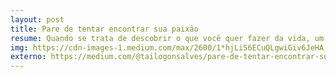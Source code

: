 ```yaml
---
layout: post
title: Pare de tentar encontrar sua paixão
resume: Quando se trata de descobrir o que você quer fazer da vida, um dos conselhos mais comuns é “Apenas siga sua paixão!”
img: https://cdn-images-1.medium.com/max/2600/1*hjLiS6ECuQLgwiGiv6JeHA.jpeg
externo: https://medium.com/@tailogonsalves/pare-de-tentar-encontrar-sua-paix%C3%A3o-1ad01f0ee746
---
```

